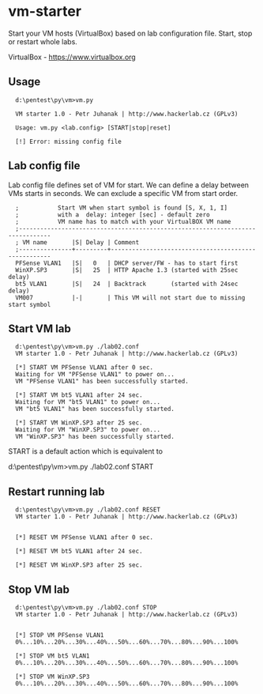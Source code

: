 vm-starter
==========

Start your VM hosts (VirtualBox) based on lab configuration file. Start, stop or restart whole labs.

VirtualBox - https://www.virtualbox.org


Usage
-----

      d:\pentest\py\vm>vm.py
            
      VM starter 1.0 - Petr Juhanak | http://www.hackerlab.cz (GPLv3)
      
      Usage: vm.py <lab.config> [START|stop|reset]
      
      [!] Error: missing config file
   

Lab config file
---------------
Lab config file defines set of VM for start. We can define a delay between VMs starts in seconds.
We can exclude a specific VM from start order.

      ;           Start VM when start symbol is found [S, X, 1, I]
      ;           with a  delay: integer [sec] - default zero
      ;           VM name has to match with your VirtualBOX VM name
      ;-------------------------------------------------------------------------------
      ; VM name       |S| Delay | Comment
      ;---------------+---------+-----------------------------------------------------
      PFSense VLAN1   |S|   0   | DHCP server/FW - has to start first
      WinXP.SP3       |S|   25  | HTTP Apache 1.3 (started with 25sec delay)
      bt5 VLAN1       |S|   24  | Backtrack       (started with 24sec delay)
      VM007           |-|       | This VM will not start due to missing start symbol


Start VM lab
------------

      d:\pentest\py\vm>vm.py ./lab02.conf
      VM starter 1.0 - Petr Juhanak | http://www.hackerlab.cz (GPLv3)
      
      [*] START VM PFSense VLAN1 after 0 sec.
      Waiting for VM "PFSense VLAN1" to power on...
      VM "PFSense VLAN1" has been successfully started.
      
      [*] START VM bt5 VLAN1 after 24 sec.
      Waiting for VM "bt5 VLAN1" to power on...
      VM "bt5 VLAN1" has been successfully started.
      
      [*] START VM WinXP.SP3 after 25 sec.
      Waiting for VM "WinXP.SP3" to power on...
      VM "WinXP.SP3" has been successfully started.

START is a default action which is equivalent to

d:\pentest\py\vm>vm.py ./lab02.conf START

Restart running lab
-------------------
      d:\pentest\py\vm>vm.py ./lab02.conf RESET
      VM starter 1.0 - Petr Juhanak | http://www.hackerlab.cz (GPLv3)
      
      
      [*] RESET VM PFSense VLAN1 after 0 sec.
      
      [*] RESET VM bt5 VLAN1 after 24 sec.
      
      [*] RESET VM WinXP.SP3 after 25 sec.



Stop VM lab
-----------
      d:\pentest\py\vm>vm.py ./lab02.conf STOP
      VM starter 1.0 - Petr Juhanak | http://www.hackerlab.cz (GPLv3)
      
      
      [*] STOP VM PFSense VLAN1
      0%...10%...20%...30%...40%...50%...60%...70%...80%...90%...100%
      
      [*] STOP VM bt5 VLAN1
      0%...10%...20%...30%...40%...50%...60%...70%...80%...90%...100%
      
      [*] STOP VM WinXP.SP3
      0%...10%...20%...30%...40%...50%...60%...70%...80%...90%...100%
